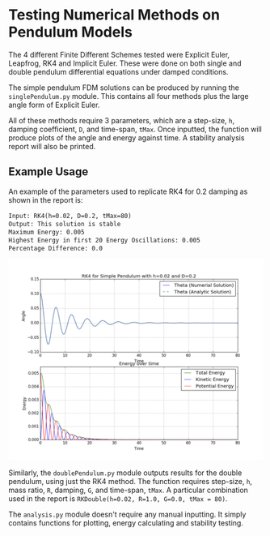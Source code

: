# Testing Numerical Methods on Pendulum Models

The 4 different Finite Different Schemes tested were Explicit Euler, Leapfrog, RK4 and Implicit Euler. These were done on both single and double pendulum differential equations under damped conditions.

The simple pendulum FDM solutions can be produced by running the `singlePendulum.py` module. This contains all four methods plus the large angle form of Explicit Euler.

All of these methods require 3 parameters, which are a step-size, `h`, damping coefficient, `D`, and time-span, `tMax`. Once inputted, the function will produce plots of the angle and energy against time. A stability analysis report will also be printed.

## Example Usage

An example of the parameters used to replicate RK4 for 0.2 damping as shown in the report is:

```
Input: RK4(h=0.02, D=0.2, tMax=80)
Output: This solution is stable
Maximum Energy: 0.005
Highest Energy in first 20 Energy Oscillations: 0.005
Percentage Difference: 0.0
```

![Plots of angle and energy against time](/images/RK4021.png?raw=true)

Similarly, the `doublePendulum.py` module outputs results for the double pendulum, using just the RK4 method. The function requires step-size, `h`, mass ratio, `R`, damping, `G`, and time-span, `tMax`. A particular combination used in the report is `RKDouble(h=0.02, R=1.0, G=0.0, tMax = 80)`.

The `analysis.py` module doesn't require any manual inputting. It simply contains functions for plotting, energy calculating and stability testing.
